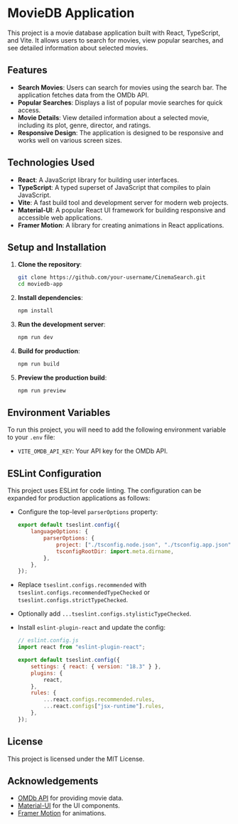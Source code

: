 # MovieDB Application

This project is a movie database application built with React, TypeScript, and Vite. It allows users to search for movies, view popular searches, and see detailed information about selected movies.

## Features

-   **Search Movies**: Users can search for movies using the search bar. The application fetches data from the OMDb API.
-   **Popular Searches**: Displays a list of popular movie searches for quick access.
-   **Movie Details**: View detailed information about a selected movie, including its plot, genre, director, and ratings.
-   **Responsive Design**: The application is designed to be responsive and works well on various screen sizes.

## Technologies Used

-   **React**: A JavaScript library for building user interfaces.
-   **TypeScript**: A typed superset of JavaScript that compiles to plain JavaScript.
-   **Vite**: A fast build tool and development server for modern web projects.
-   **Material-UI**: A popular React UI framework for building responsive and accessible web applications.
-   **Framer Motion**: A library for creating animations in React applications.

## Setup and Installation

1. **Clone the repository**:

    ```bash
    git clone https://github.com/your-username/CinemaSearch.git
    cd moviedb-app
    ```

2. **Install dependencies**:

    ```bash
    npm install
    ```

3. **Run the development server**:

    ```bash
    npm run dev
    ```

4. **Build for production**:

    ```bash
    npm run build
    ```

5. **Preview the production build**:
    ```bash
    npm run preview
    ```

## Environment Variables

To run this project, you will need to add the following environment variable to your `.env` file:

-   `VITE_OMDB_API_KEY`: Your API key for the OMDb API.

## ESLint Configuration

This project uses ESLint for code linting. The configuration can be expanded for production applications as follows:

-   Configure the top-level `parserOptions` property:

    ```js
    export default tseslint.config({
    	languageOptions: {
    		parserOptions: {
    			project: ["./tsconfig.node.json", "./tsconfig.app.json"],
    			tsconfigRootDir: import.meta.dirname,
    		},
    	},
    });
    ```

-   Replace `tseslint.configs.recommended` with `tseslint.configs.recommendedTypeChecked` or `tseslint.configs.strictTypeChecked`.
-   Optionally add `...tseslint.configs.stylisticTypeChecked`.
-   Install `eslint-plugin-react` and update the config:

    ```js
    // eslint.config.js
    import react from "eslint-plugin-react";

    export default tseslint.config({
    	settings: { react: { version: "18.3" } },
    	plugins: {
    		react,
    	},
    	rules: {
    		...react.configs.recommended.rules,
    		...react.configs["jsx-runtime"].rules,
    	},
    });
    ```

## License

This project is licensed under the MIT License.

## Acknowledgements

-   [OMDb API](https://www.omdbapi.com/) for providing movie data.
-   [Material-UI](https://mui.com/) for the UI components.
-   [Framer Motion](https://www.framer.com/motion/) for animations.
